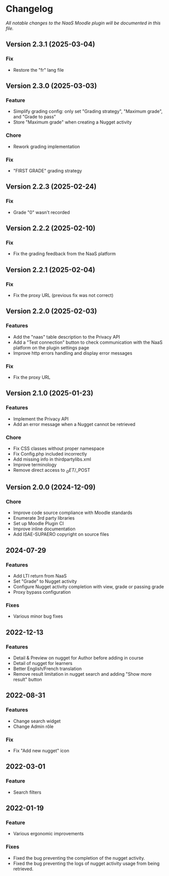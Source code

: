 # Changelog

_All notable changes to the NaaS Moodle plugin will be documented in this file._

## Version 2.3.1 (2025-03-04)

### Fix
- Restore the "fr" lang file


## Version 2.3.0 (2025-03-03)

### Feature
- Simplify grading config: only set "Grading strategy", "Maximum grade", and "Grade to pass"
- Store "Maximum grade" when creating a Nugget activity

### Chore
- Rework grading implementation

### Fix
- "FIRST GRADE" grading strategy


## Version 2.2.3 (2025-02-24)

### Fix
- Grade "0" wasn't recorded


## Version 2.2.2 (2025-02-10)

### Fix
- Fix the grading feedback from the NaaS platform

## Version 2.2.1 (2025-02-04)

### Fix
- Fix the proxy URL (previous fix was not correct)

## Version 2.2.0 (2025-02-03)

### Features
- Add the "naas" table description to the Privacy API
- Add a "Test connection" button to check communication with the NaaS platform on the plugin settings page
- Improve http errors handling and display error messages 

### Fix
- Fix the proxy URL

## Version 2.1.0 (2025-01-23)

### Features
- Implement the Privacy API
- Add an error message when a Nugget cannot be retrieved

### Chore
- Fix CSS classes without proper namespace
- Fix Config.php included incorrectly
- Add missing info in thirdpartylibs.xml
- Improve terminology
- Remove direct access to $_GET/$_POST


## Version 2.0.0 (2024-12-09)

### Chore
- Improve code source compliance with Moodle standards
- Enumerate 3rd party libraries
- Set up Moodle Plugin CI
- Improve inline documentation
- Add ISAE-SUPAERO copyright on source files


## 2024-07-29

### Features
- Add LTI return from NaaS
- Set "Grade" to Nugget activity
- Configure Nugget activity completion with view, grade or passing grade
- Proxy bypass configuration

### Fixes
- Various minor bug fixes


## 2022-12-13

### Features
- Detail & Preview on nugget for Author before adding in course
- Detail of nugget for learners
- Better English/French translation
- Remove result limitation in nugget search and adding "Show more result" button


## 2022-08-31

### Features
- Change search widget
- Change Admin rôle

### Fix
- Fix "Add new nugget" icon


## 2022-03-01

### Feature
- Search filters


## 2022-01-19

### Feature
- Various ergonomic improvements

### Fixes
- Fixed the bug preventing the completion of the nugget activity.
- Fixed the bug preventing the logs of nugget activity usage from being retrieved.

